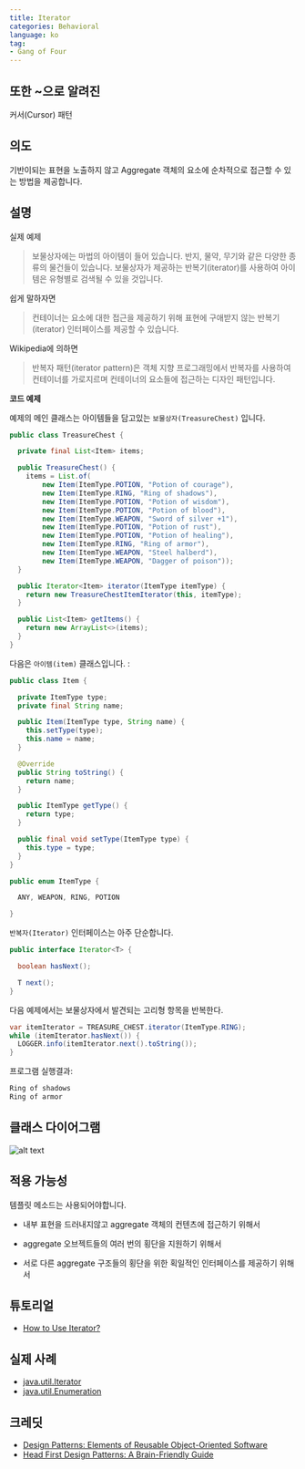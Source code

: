 ```yaml
---
title: Iterator
categories: Behavioral
language: ko
tag:
- Gang of Four
---
```


## 또한 ~으로 알려진

커서(Cursor) 패턴

## 의도
기반이되는 표현을 노출하지 않고 Aggregate 객체의 요소에 순차적으로 접근할 수 있는 방법을 제공합니다.

## 설명

실제 예제

> 보물상자에는 마법의 아이템이 들어 있습니다. 반지, 물약, 무기와 같은 다양한 종류의 물건들이 있습니다. 보물상자가 제공하는 반복기(iterator)를 사용하여 아이템은 유형별로 검색될 수 있을 것입니다.

쉽게 말하자면

> 컨테이너는 요소에 대한 접근을 제공하기 위해 표현에 구애받지 않는 반복기(iterator) 인터페이스를 제공할 수 있습니다.

Wikipedia에 의하면

> 반복자 패턴(iterator pattern)은 객체 지향 프로그래밍에서 반복자를 사용하여 컨테이너를 가로지르며 컨테이너의 요소들에 접근하는 디자인 패턴입니다.

**코드 예제**

예제의 메인 클래스는 아이템들을 담고있는 `보물상자(TreasureChest)` 입니다.

```java
public class TreasureChest {

  private final List<Item> items;

  public TreasureChest() {
    items = List.of(
        new Item(ItemType.POTION, "Potion of courage"),
        new Item(ItemType.RING, "Ring of shadows"),
        new Item(ItemType.POTION, "Potion of wisdom"),
        new Item(ItemType.POTION, "Potion of blood"),
        new Item(ItemType.WEAPON, "Sword of silver +1"),
        new Item(ItemType.POTION, "Potion of rust"),
        new Item(ItemType.POTION, "Potion of healing"),
        new Item(ItemType.RING, "Ring of armor"),
        new Item(ItemType.WEAPON, "Steel halberd"),
        new Item(ItemType.WEAPON, "Dagger of poison"));
  }

  public Iterator<Item> iterator(ItemType itemType) {
    return new TreasureChestItemIterator(this, itemType);
  }

  public List<Item> getItems() {
    return new ArrayList<>(items);
  }
}
```

다음은 `아이템(item)` 클래스입니다. :

```java
public class Item {

  private ItemType type;
  private final String name;

  public Item(ItemType type, String name) {
    this.setType(type);
    this.name = name;
  }

  @Override
  public String toString() {
    return name;
  }

  public ItemType getType() {
    return type;
  }

  public final void setType(ItemType type) {
    this.type = type;
  }
}

public enum ItemType {

  ANY, WEAPON, RING, POTION

}
```

`반복자(Iterator)` 인터페이스는 아주 단순합니다.

```java
public interface Iterator<T> {

  boolean hasNext();

  T next();
}
```

다음 예제에서는 보물상자에서 발견되는 고리형 항목을 반복한다.

```java
var itemIterator = TREASURE_CHEST.iterator(ItemType.RING);
while (itemIterator.hasNext()) {
  LOGGER.info(itemIterator.next().toString());
}
```

프로그램 실행결과:

```java
Ring of shadows
Ring of armor
```

## 클래스 다이어그램

![alt text](../../../iterator/etc/iterator_1.png "Iterator")

## 적용 가능성

템플릿 메소드는 사용되어야합니다.

* 내부 표현을 드러내지않고 aggregate 객체의 컨텐츠에 접근하기 위해서

* aggregate 오브젝트들의 여러 번의 횡단을 지원하기 위해서

* 서로 다른 aggregate 구조들의 횡단을 위한  획일적인 인터페이스를 제공하기 위해서

## 튜토리얼

* [How to Use Iterator?](http://www.tutorialspoint.com/java/java_using_iterator.htm)

## 실제 사례

* [java.util.Iterator](http://docs.oracle.com/javase/8/docs/api/java/util/Iterator.html)
* [java.util.Enumeration](http://docs.oracle.com/javase/8/docs/api/java/util/Enumeration.html)

## 크레딧

* [Design Patterns: Elements of Reusable Object-Oriented Software](https://www.amazon.com/gp/product/0201633612/ref=as_li_tl?ie=UTF8&camp=1789&creative=9325&creativeASIN=0201633612&linkCode=as2&tag=javadesignpat-20&linkId=675d49790ce11db99d90bde47f1aeb59)
* [Head First Design Patterns: A Brain-Friendly Guide](https://www.amazon.com/gp/product/0596007124/ref=as_li_tl?ie=UTF8&camp=1789&creative=9325&creativeASIN=0596007124&linkCode=as2&tag=javadesignpat-20&linkId=6b8b6eea86021af6c8e3cd3fc382cb5b)
